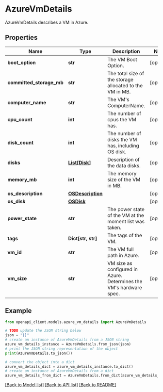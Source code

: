 # AzureVmDetails

AzureVmDetails describes a VM in Azure.

## Properties

Name | Type | Description | Notes
------------ | ------------- | ------------- | -------------
**boot_option** | **str** | The VM Boot Option. | [optional] 
**committed_storage_mb** | **str** | The total size of the storage allocated to the VM in MB. | [optional] 
**computer_name** | **str** | The VM&#39;s ComputerName. | [optional] 
**cpu_count** | **int** | The number of cpus the VM has. | [optional] 
**disk_count** | **int** | The number of disks the VM has, including OS disk. | [optional] 
**disks** | [**List[Disk]**](Disk.md) | Description of the data disks. | [optional] 
**memory_mb** | **int** | The memory size of the VM in MB. | [optional] 
**os_description** | [**OSDescription**](OSDescription.md) |  | [optional] 
**os_disk** | [**OSDisk**](OSDisk.md) |  | [optional] 
**power_state** | **str** | The power state of the VM at the moment list was taken. | [optional] 
**tags** | **Dict[str, str]** | The tags of the VM. | [optional] 
**vm_id** | **str** | The VM full path in Azure. | [optional] 
**vm_size** | **str** | VM size as configured in Azure. Determines the VM&#39;s hardware spec. | [optional] 

## Example

```python
from openapi_client.models.azure_vm_details import AzureVmDetails

# TODO update the JSON string below
json = "{}"
# create an instance of AzureVmDetails from a JSON string
azure_vm_details_instance = AzureVmDetails.from_json(json)
# print the JSON string representation of the object
print(AzureVmDetails.to_json())

# convert the object into a dict
azure_vm_details_dict = azure_vm_details_instance.to_dict()
# create an instance of AzureVmDetails from a dict
azure_vm_details_from_dict = AzureVmDetails.from_dict(azure_vm_details_dict)
```
[[Back to Model list]](../README.md#documentation-for-models) [[Back to API list]](../README.md#documentation-for-api-endpoints) [[Back to README]](../README.md)


